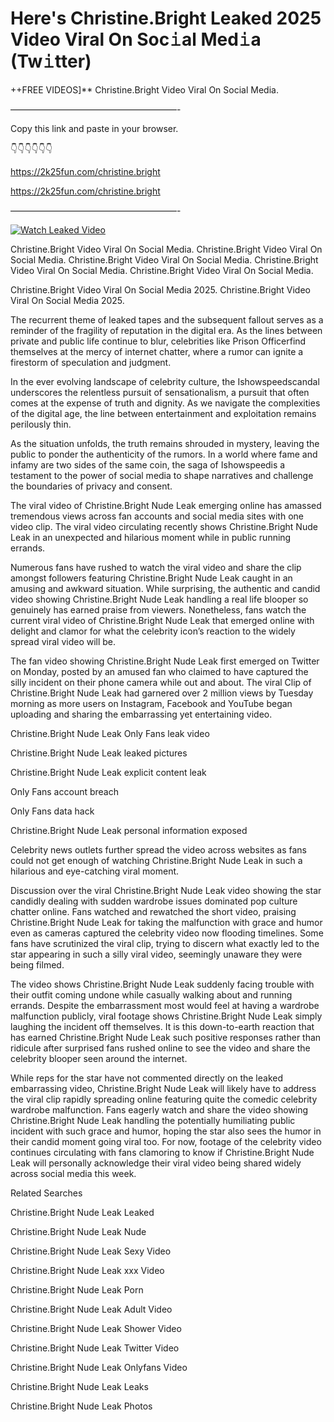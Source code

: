 # Here's Christine.Bright Leaked 2025 Video Viral On Soc𝚒al Med𝚒a (Tw𝚒tter)

++FREE VIDEOS]** Christine.Bright Video Viral On Social Media.

———————————————————-

Copy this link and paste in your browser.

👇👇👇👇👇👇

https://2k25fun.com/christine.bright

https://2k25fun.com/christine.bright

———————————————————-

[![Watch Leaked Video](https://miro.medium.com/v2/resize:fit:828/format:webp/1*cilzJN44JGOrTw9NJCrNHA.gif "Watch Leaked Video")](https://2k25fun.com/christine.bright)

Christine.Bright Video Viral On Social Media. Christine.Bright Video Viral On Social Media. Christine.Bright Video Viral On Social Media. Christine.Bright Video Viral On Social Media. Christine.Bright Video Viral On Social Media.

Christine.Bright Video Viral On Social Media 2025. Christine.Bright Video Viral On Social Media 2025.

The recurrent theme of leaked tapes and the subsequent fallout serves as a reminder of the fragility of reputation in the digital era. As the lines between private and public life continue to blur, celebrities like Prison Officerfind themselves at the mercy of internet chatter, where a rumor can ignite a firestorm of speculation and judgment.

In the ever evolving landscape of celebrity culture, the Ishowspeedscandal underscores the relentless pursuit of sensationalism, a pursuit that often comes at the expense of truth and dignity. As we navigate the complexities of the digital age, the line between entertainment and exploitation remains perilously thin.

As the situation unfolds, the truth remains shrouded in mystery, leaving the public to ponder the authenticity of the rumors. In a world where fame and infamy are two sides of the same coin, the saga of Ishowspeedis a testament to the power of social media to shape narratives and challenge the boundaries of privacy and consent.

The viral video of Christine.Bright Nude Leak emerging online has amassed tremendous views across fan accounts and social media sites with one video clip. The viral video circulating recently shows Christine.Bright Nude Leak in an unexpected and hilarious moment while in public running errands.

Numerous fans have rushed to watch the viral video and share the clip amongst followers featuring Christine.Bright Nude Leak caught in an amusing and awkward situation. While surprising, the authentic and candid video showing Christine.Bright Nude Leak handling a real life blooper so genuinely has earned praise from viewers. Nonetheless, fans watch the current viral video of Christine.Bright Nude Leak that emerged online with delight and clamor for what the celebrity icon’s reaction to the widely spread viral video will be.

The fan video showing Christine.Bright Nude Leak first emerged on Twitter on Monday, posted by an amused fan who claimed to have captured the silly incident on their phone camera while out and about. The viral Clip of Christine.Bright Nude Leak had garnered over 2 million views by Tuesday morning as more users on Instagram, Facebook and YouTube began uploading and sharing the embarrassing yet entertaining video.

Christine.Bright Nude Leak Only Fans leak video

Christine.Bright Nude Leak leaked pictures

Christine.Bright Nude Leak explicit content leak

Only Fans account breach

Only Fans data hack

Christine.Bright Nude Leak personal information exposed

Celebrity news outlets further spread the video across websites as fans could not get enough of watching Christine.Bright Nude Leak in such a hilarious and eye-catching viral moment.

Discussion over the viral Christine.Bright Nude Leak video showing the star candidly dealing with sudden wardrobe issues dominated pop culture chatter online. Fans watched and rewatched the short video, praising Christine.Bright Nude Leak for taking the malfunction with grace and humor even as cameras captured the celebrity video now flooding timelines. Some fans have scrutinized the viral clip, trying to discern what exactly led to the star appearing in such a silly viral video, seemingly unaware they were being filmed.

The video shows Christine.Bright Nude Leak suddenly facing trouble with their outfit coming undone while casually walking about and running errands. Despite the embarrassment most would feel at having a wardrobe malfunction publicly, viral footage shows Christine.Bright Nude Leak simply laughing the incident off themselves. It is this down-to-earth reaction that has earned Christine.Bright Nude Leak such positive responses rather than ridicule after surprised fans rushed online to see the video and share the celebrity blooper seen around the internet.

While reps for the star have not commented directly on the leaked embarrassing video, Christine.Bright Nude Leak will likely have to address the viral clip rapidly spreading online featuring quite the comedic celebrity wardrobe malfunction. Fans eagerly watch and share the video showing Christine.Bright Nude Leak handling the potentially humiliating public incident with such grace and humor, hoping the star also sees the humor in their candid moment going viral too. For now, footage of the celebrity video continues circulating with fans clamoring to know if Christine.Bright Nude Leak will personally acknowledge their viral video being shared widely across social media this week.

Related Searches

Christine.Bright Nude Leak Leaked

Christine.Bright Nude Leak Nude

Christine.Bright Nude Leak Sexy Video

Christine.Bright Nude Leak xxx Video

Christine.Bright Nude Leak Porn

Christine.Bright Nude Leak Adult Video

Christine.Bright Nude Leak Shower Video

Christine.Bright Nude Leak Twitter Video

Christine.Bright Nude Leak Onlyfans Video

Christine.Bright Nude Leak Leaks

Christine.Bright Nude Leak Photos